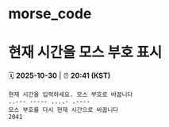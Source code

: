 # morse_code
# 현재 시간을 모스 부호 표시
<!-- MORSE_TIME_START -->
🗓️ **2025-10-30** | ⏰ **20:41 (KST)**

```
현재 시간을 입력하세요. 모스 부호로 바꿉니다
..--- ----- ....- .----
모스 부호를 다시 현재 시간으로 바꿉니다
2041
```
<!-- MORSE_TIME_END -->
